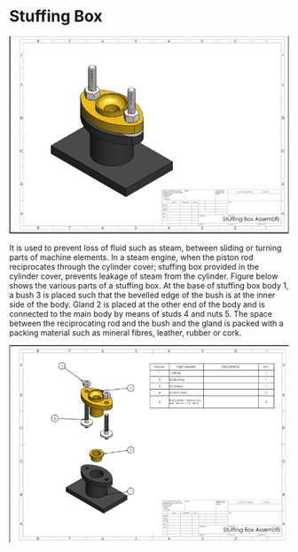 # Stuffing Box

![stuffing box assembly](https://github.com/lyleokoth/cad_drawings/blob/main/Stuffing%20Box/pictures/One.PNG)

It is used to prevent loss of fluid such as steam, between sliding or turning parts of machine
elements. In a steam engine, when the piston rod reciprocates through the cylinder cover; stuffing
box provided in the cylinder cover, prevents leakage of steam from the cylinder.
Figure below shows the various parts of a stuffing box. At the base of stuffing box body 1, a
bush 3 is placed such that the bevelled edge of the bush is at the inner side of the body. Gland 2 is
placed at the other end of the body and is connected to the main body by means of studs 4 and nuts
5. The space between the reciprocating rod and the bush and the gland is packed with a packing
material such as mineral fibres, leather, rubber or cork.


![stuffing box assembly](https://github.com/lyleokoth/cad_drawings/blob/main/Stuffing%20Box/pictures/two.PNG)